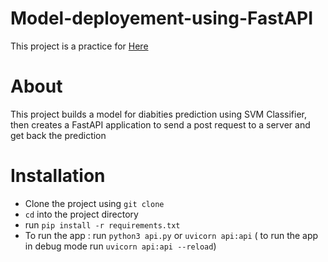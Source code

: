 # Model-deployement-using-FastAPI

This project is a practice for [Here](https://medium.com/@ravikumar10593/end-to-end-machine-learning-model-deployment-using-fast-api-and-heroku-part-1-ace8657d7719)

# About

This project builds a model for diabities prediction using SVM Classifier, then creates a FastAPI application to send a post request to a server and get back the prediction

# Installation

* Clone the project using `git clone`
* `cd` into the project directory
* run `pip install -r requirements.txt`
* To run the app : run `python3 api.py` or `uvicorn api:api` ( to run the app in debug mode run `uvicorn api:api --reload`) 
